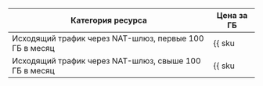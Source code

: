 Категория ресурса | Цена за ГБ
--- | ---
Исходящий трафик через NAT-шлюз, первые 100 ГБ в месяц | {{ sku|KZT|network.egress.inet|string }}
Исходящий трафик через NAT-шлюз, свыше 100 ГБ в месяц | {{ sku|KZT|network.egress.inet|pricingRate.100|string }}